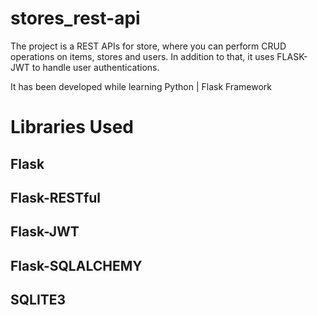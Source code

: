 # stores_rest-api

The project is a REST APIs for store, where you can perform CRUD operations on items, stores and users. In addition to that, it uses FLASK-JWT to handle user authentications.


It has been developed while learning Python | Flask Framework

# Libraries Used
## Flask
## Flask-RESTful
## Flask-JWT
## Flask-SQLALCHEMY
## SQLITE3
